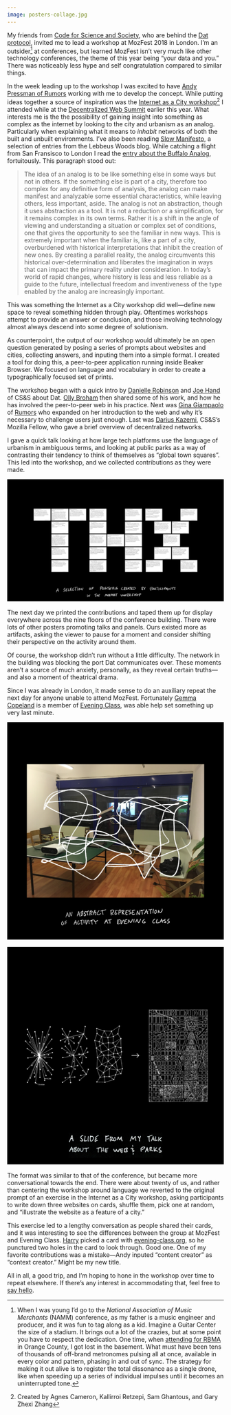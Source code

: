 ```yaml
---
image: posters-collage.jpg
---
```


My friends from [Code for Science and Society](https://codeforscience.org), who are behind the [Dat protocol](http://datproject.org), invited me to lead a workshop at MozFest 2018 in London. I’m an outsider[^1] at conferences, but learned MozFest isn’t very much like other technology conferences, the theme of this year being “your data and you.” There was noticeably less hype and self congratulation compared to similar things.

In the week leading up to the workshop I was excited to have [Andy Pressman of Rumors](https://rumo.rs) working with me to develop the concept. While putting ideas together a source of inspiration was the [Internet as a City workshop](https://internetas.city)[^2] I attended while at the [Decentralized Web Summit](/entries/2018-08-05-decentralized-web-summit) earlier this year. What interests me is the the possibility of gaining insight into something as complex as the internet by looking to the city and urbanism as an analog. Particularly when explaining what it means to *inhabit* networks of both the built and unbuilt environments. I’ve also been reading [Slow Manifesto](https://www.papress.com/html/product.details.dna?isbn=9781616893347), a selection of entries from the Lebbeus Woods blog. While catching a flight from San Fransisco to London I read the [entry about the Buffalo Analog](https://lebbeuswoods.wordpress.com/2009/05/15/as401-buffalo-analog/), fortuitously. This paragraph stood out:

<!-- more -->

> The idea of an analog is to be like something else in some ways but not in others. If the something else is part of a city, therefore too complex for any definitive form of analysis, the analog can make manifest and analyzable some essential characteristics, while leaving others, less important, aside. The analog is not an abstraction, though it uses abstraction as a tool. It is not a reduction or a simplification, for it remains complex in its own terms. Rather it is a shift in the angle of viewing and understanding a situation or complex set of conditions, one that gives the opportunity to see the familiar in new ways. This is extremely important when the familiar is, like a part of a city, overburdened with historical interpretations that inhibit the creation of new ones. By creating a parallel reality, the analog circumvents this historical over-determination and  liberates the imagination in ways that can impact the primary reality under consideration. In today’s world of rapid changes, where history is less and less reliable as a guide to the future, intellectual freedom and inventiveness of the type enabled by the analog are increasingly important.

This was something the Internet as a City workshop did well—define new space to reveal something hidden through play. Oftentimes workshops attempt to provide an answer or conclusion, and those involving technology almost always descend into some degree of solutionism.

As counterpoint, the output of our workshop would ultimately be an open question generated by posing a series of prompts about websites and cities, collecting answers, and inputing them into a simple format. I created a tool for doing this, a peer-to-peer application running inside Beaker Browser. We focused on language and vocabulary in order to create a typographically focused set of prints.

The workshop began with a quick intro by [Danielle Robinson](http://www.daniellecrobinson.com) and [Joe Hand](https://jhand.space) of CS&S about Dat. [Olly Broham](https://ollybromham.com) then shared some of his work, and how he has involved the peer-to-peer web in his practice. Next was [Gina Giampaolo](https://whoisgina.com) of [Rumors](https://rumo.rs) who expanded on her introduction to the web and why it’s necessary to challenge users just enough. Last was [Darius Kazemi](http://tinysubversions.com), CS&S’s Mozilla Fellow, who gave a brief overview of decentralized networks.

I gave a quick talk looking at how large tech platforms use the language of urbanism in ambiguous terms, and looking at public parks as a way of contrasting their tendency to think of themselves as “global town squares”. This led into the workshop, and we collected contributions as they were made.

![c:1/-1 r:56.25](posters-collage.jpg)

The next day we printed the contributions and taped them up for display everywhere across the nine floors of the conference building. There were lots of other posters promoting talks and panels. Ours existed more as artifacts, asking the viewer to pause for a moment and consider shifting their perspective on the activity around them. 

Of course, the workshop didn’t run without a little difficulty. The network in the building was blocking the port Dat communicates over. These moments aren’t a source of much anxiety, personally, as they reveal certain truths—and also a moment of theatrical drama.

Since I was already in London, it made sense to do an auxiliary repeat the next day for anyone unable to attend MozFest. Fortunately [Gemma Copeland](http://gemmacope.land) is a member of [Evening Class](https://evening-class.org), was able help set something up very last minute.

![c:1/7 r:100](evening-class-ig_100.jpg)

![c:7/13 r:100](ig-parks_100.jpg)

The format was similar to that of the conference, but became more conversational towards the end. There were about twenty of us, and rather than centering the workshop around language we reverted to the original prompt of an exercise in the Internet as a City workshop, asking participants to write down three websites on cards, shuffle them, pick one at random, and “illustrate the website as a feature of a city.”

This exercise led to a lengthy conversation as people shared their cards, and it was interesting to see the differences between the group at MozFest and Evening Class. [Harry](https://lachenmayer.me) picked a card with [evening-class.org](https://evening-class.org), so he punctured two holes in the card to look through. Good one. One of my favorite contributions was a mistake—Andy inputed “content creator” as “context creator.” Might be my new title.

All in all, a good trip, and I’m hoping to hone in the workshop over time to repeat elsewhere. If there’s any interest in accommodating that, feel free to [say hello](mailto:contact@jon-kyle.com).

[^1]: When I was young I’d go to the *National Association of Music Merchants* (NAMM) conference, as my father is a music engineer and producer, and it was fun to tag along as a kid. Imagine a Guitar Center the size of a stadium. It brings out a lot of the crazies, but at some point you have to respect the dedication. One time, when [attending for RBMA](http://daily.redbullmusicacademy.com/#!/2013/01/namm-2013-anenon) in Orange County, I got lost in the basement. What must have been tens of thousands of off-brand metronomes pulsing all at once, available in every color and pattern, phasing in and out of sync. The strategy for making it out alive is to register the total dissonance as a single drone, like when speeding up a series of individual impulses until it becomes an uninterrupted tone.
[^2]: Created by Agnes Cameron, Kallirroi Retzepi, Sam Ghantous, and Gary Zhexi Zhang